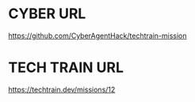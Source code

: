 # CYBER URL
https://github.com/CyberAgentHack/techtrain-mission


# TECH TRAIN URL
https://techtrain.dev/missions/12